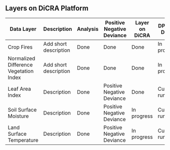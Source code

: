 ## Layers on DiCRA Platform

| Data Layer | Description | Analysis | Positive Negative Deviance | Layer on DiCRA | DPPD on DiCRA | 
| --- | --- | --- | --- | --- | --- | 
| Crop Fires | Add short description | Done | Done | Done | In progress | 
| Normalized Difference Vegetation Index | Add short description | Done | Done | Done | In progress | 
| Leaf Area Index | Description | Done | Positive Negative Deviance | Done | Currently running |
| Soil Surface Moisture | Description | Done | Positive Negative Deviance | In progress | Currently running |
| Land Surface Temperature | Description | Done | Positive Negative Deviance | In progress | Currently running |